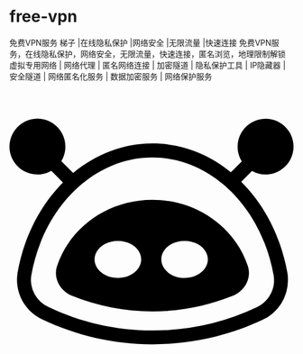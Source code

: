 # free-vpn
免费VPN服务 梯子 |在线隐私保护 |网络安全 |无限流量 |快速连接 免费VPN服务，在线隐私保护，网络安全，无限流量，快速连接，匿名浏览，地理限制解锁 虚拟专用网络 | 网络代理 | 匿名网络连接 | 加密隧道 | 隐私保护工具 | IP隐藏器 | 安全隧道 | 网络匿名化服务 | 数据加密服务 | 网络保护服务

<svg role="img" viewBox="0 0 24 24" xmlns="http://www.w3.org/2000/svg"><title>Alby</title><path d="M12.08 9.322c-3.77 0-6.96 2.33-8.05 5.57-.36 1.04.25 2.13 1.27 2.55 2.15.87 4.46 1.32 6.78 1.32s4.62-.45 6.78-1.32c1.02-.42 1.63-1.51 1.27-2.55-1.09-3.24-4.29-5.57-8.05-5.57zm-2.92 6.61c-1.09 0-1.97-.7-1.97-1.57s.89-1.57 1.97-1.57 1.97.7 1.97 1.57-.88 1.57-1.97 1.57zm5.63 0c-1.08 0-1.96-.7-1.96-1.57s.87-1.57 1.96-1.57 1.97.7 1.97 1.57-.88 1.57-1.97 1.57zm4.79-8.14.91-.91c.75.42 1.67.4 2.4-.06 1.11-.69 1.44-2.14.75-3.25a2.355 2.355 0 0 0-3.25-.75 2.358 2.358 0 0 0-.76 3.25l-.92.92c-1.87-1.53-4.15-2.44-6.63-2.44s-4.81.93-6.7 2.5l-1-1c.45-.74.46-1.66.03-2.41a2.357 2.357 0 0 0-3.22-.87 2.36 2.36 0 0 0-.88 3.22 2.37 2.37 0 0 0 3.23.88l.98.98c-1.93 1.94-3.3 4.61-3.83 7.6-.28 1.66.57 3.29 2.09 3.99 2.92 1.39 6.11 2.11 9.34 2.1 3.2 0 6.36-.7 9.25-2.06a3.695 3.695 0 0 0 2.16-3.37c0-.2-.01-.41-.05-.62-.54-3.04-1.93-5.75-3.9-7.7zm1.29 10.63a20.394 20.394 0 0 1-8.75 1.95c-3.06.01-6.08-.67-8.83-1.99a2.504 2.504 0 0 1-1.44-2.7c1.03-5.76 5.28-9.94 10.23-9.94s9.22 4.2 10.24 9.97c.19 1.12-.4 2.22-1.45 2.71z"/></svg>
